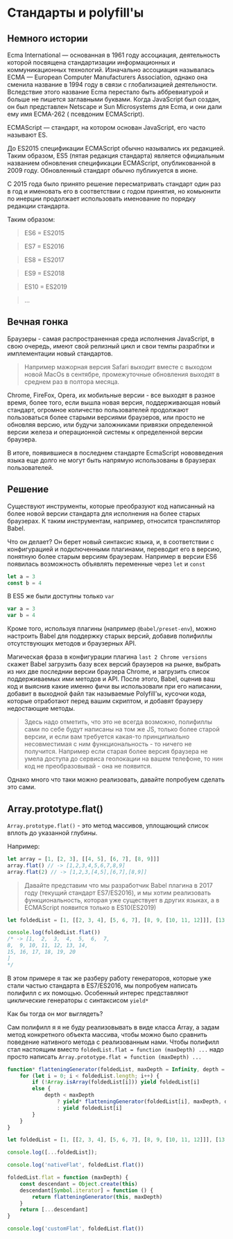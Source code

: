 # Стандарты и polyfill'ы

## Немного истории

Ecma International — основанная в 1961 году ассоциация, деятельность которой посвящена стандартизации информационных и
коммуникационных технологий. Изначально ассоциация называлась ECMA — European Computer Manufacturers Association, однако
она сменила название в 1994 году в связи с глобализацией деятельности. Вследствие этого название Ecma перестало быть
аббревиатурой и больше не пишется заглавными буквами.
Когда JavaScript был создан, он был представлен Netscape и Sun Microsystems для Ecma, и они дали ему имя ECMA-262 (
псевдоним ECMAScript).

ECMAScript — стандарт, на котором основан JavaScript, его часто называют ES.

До ES2015 спецификации ECMAScript обычно назывались их редакцией. Таким образом, ES5 (пятая редакция стандарта) является
официальным названием обновления спецификации ECMAScript, опубликованной в 2009 году. Обновленный стандарт обычно
публикуется в июне.

С 2015 года было принято решение пересматривать стандарт один раз в год и именовать его в соответствии с годом принятия,
но комьюнити по инерции продолжает использовать именование по порядку редакции стандарта.

Таким образом:
> ES6 = ES2015

> ES7 = ES2016

> ES8 = ES2017

> ES9 = ES2018

> ES10 = ES2019

> ...

## Вечная гонка

Браузеры - самая распространенная среда исполнения JavaScript, в свою очередь, имеют свой релизный цикл и свои темпы
разрабтки и имплементации новый стандартов.
> Например мажорная версия Safari выходит вместе с выходом новой MacOs в сентябре, промежуточные обновления выходят в
> среднем раз в полтора месяца.

Chrome, FireFox, Opera, их мобильные версии - все выходят в разное время, более того, если вышла новая версия,
поддерживающая новый стандарт, огромное количество пользователей продолжают пользоваться более старыми версиями
браузеров, или просто не обновляя версию, или будучи заложниками привязки определенной версии железа и операционной
системы к определенной версии браузера.

В итоге, появившиеся в последнем стандарте EcmaScript нововведения языка еще долго не могут быть напрямую использованы в
браузерах пользователей.

## Решение

Существуют инструменты, которые преобразуют код написанный на более новой версии стандарта для исполнения на более
старых браузерах. К таким инструментам, например, относится транспилятор Babel.

Что он делает?
Он берет новый синтаксис языка, и, в соответствии с конфигурацией и подключенными плагинами, переводит его в версию,
понятную более старым версиям браузерам.
Например в версии ES6 появилась возможность объявлять переменные через `let` и `const`

```js
let a = 3
const b = 4
```

В ES5 же были доступны только `var`

```js
var a = 3
var b = 4
```

Кроме того, используя плагины (например `@babel/preset-env`), можно настроить Babel для поддержку старых версий, добавив
полифиллы отсутствующих методов и браузерных API.

Магическая фраза в конфигурации плагина ```last 2 Chrome versions``` скажет Babel загрузить базу всех версий браузеров
на рынке, выбрать из них две последнии версии браузера Chrome, и загрузить список поддерживаемых ими методов и API.
После этого, Babel, оценив ваш код и выяснив какие именно фичи вы использовали при его написании, добавит в выходной
файл так называемые Polyfill'ы, кусочки кода, которые отработают перед вашим скриптом, и добавят браузеру недостающие
методы.

> Здесь надо отметить, что это не всегда возможно, полифиллы сами по себе будут написаны на том же JS, только более
> старой версии, и если вам требуется какая-то принципиально несовместимая с ним функциональность - то ничего не
> получится. Например если старая более версия браузера не умела доступа до сервиса геолокации на вашем телефоне, то нин
> код не преобразовывай - она не появится.

Однако много что таки можно реализовать, давайте попробуем сделать это сами.

## Array.prototype.flat()

`Array.prototype.flat()` - это метод массивов, уплощающий список вплоть до указанной глубины.

Например:

```js
let array = [1, [2, 3], [[4, 5], [6, 7], [8, 9]]]
array.flat() // -> [1,2,3,4,5,6,7,8,9]
array.flat(2) // -> [1,2,3,[4,5],[6,7],[8,9]]
```

> Давайте представим что мы разработчик Babel плагина в 2017 году (текущий стандарт ES7/ES2016), и мы хотим реализовать
> функциональность, которая уже существует в других языках, а в ECMAScript появится только в ES10(ES2019)

```js
let foldedList = [1, [[2, 3, 4], [5, 6, 7], [8, 9, [10, 11, 12]]], [13, 14, 15], [], [16, 17, 18], [19, 20]]

console.log(foldedList.flat())
/* -> [1,  2,  3,  4,  5,  6,  7,
8,  9, 10, 11, 12, 13, 14,
15, 16, 17, 18, 19, 20
]
*/
```

В этом примере я так же разберу работу генераторов, которые уже стали частью стандарта в ES7/ES2016, мы попробуем
написать полифилл с их помощью. Особенный интерес представляют циклические генераторы с синтаксисом ```yield*```

Как бы тогда он мог выглядеть?

Сам полифилл я я не буду реализовывать в виде класса Array, а задам метод конкретного объекта массива, чтобы можно было
сравнить поведение нативного метода с реализованным нами. Чтобы полифилл стал настоящим вместо
`foldedList.flat = function (maxDepth) ...` надо просто написать `Array.prototype.flat = function (maxDepth) ...`



```js
function* flatteningGenerator(foldedList, maxDepth = Infinity, depth = 1) {
    for (let i = 0; i < foldedList.length; i++) {
        if (!Array.isArray(foldedList[i])) yield foldedList[i]
        else {
            depth < maxDepth
                ? yield* flatteningGenerator(foldedList[i], maxDepth, depth + 1)
                : yield foldedList[i]
        }
    }
}

let foldedList = [1, [[2, 3, 4], [5, 6, 7], [8, 9, [10, 11, 12]]], [13, 14, 15], [], [16, 17, 18], [19, 20]]

console.log([...foldedList]);

console.log('nativeFlat', foldedList.flat())

foldedList.flat = function (maxDepth) {
    const descendant = Object.create(this)
    descendant[Symbol.iterator] = function () {
        return flatteningGenerator(this, maxDepth)
    }
    return [...descendant]
}

console.log('customFlat', foldedList.flat())
```







